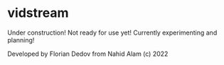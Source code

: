 # vidstream

Under construction! Not ready for use yet! Currently experimenting and planning!

Developed by Florian Dedov from Nahid Alam (c) 2022
